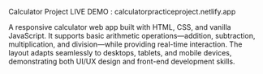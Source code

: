 Calculator Project
LIVE DEMO : calculatorpracticeproject.netlify.app

A responsive calculator web app built with HTML, CSS, and vanilla JavaScript. It supports basic arithmetic operations—addition, subtraction, multiplication, and division—while providing real-time interaction.
The layout adapts seamlessly to desktops, tablets, and mobile devices, demonstrating both UI/UX design and front-end development skills.
